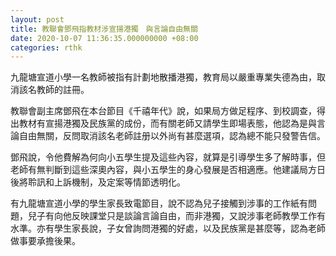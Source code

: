 ```yaml
---
layout: post
title: 教聯會鄧飛指教材涉宣揚港獨　與言論自由無關
date: 2020-10-07 11:36:35.000000000 +08:00
categories: rthk
---
```


九龍塘宣道小學一名教師被指有計劃地散播港獨，教育局以嚴重專業失德為由，取消該名教師的註冊。

教聯會副主席鄧飛在本台節目《千禧年代》說，如果局方做足程序、到校調查，得出教材有宣揚港獨及民族黨的成份，而有關老師又請學生即場表態，他認為是與言論自由無關，反問取消該名老師註册以外尚有甚麼選項，認為總不能只發警告信。

鄧飛說，令他費解為何向小五學生提及這些內容，就算是引導學生多了解時事，但老師有無判斷到這些深奧內容，與小五學生的身心發展是否相適應。他建議局方日後將聆訊和上訴機制，及定案等情節透明化。

有九龍塘宣道小學的學生家長致電節目，說不認為兒子接觸到涉事的工作紙有問題，兒子有向他反映課堂只是談論言論自由，而非港獨，又說涉事老師教學工作有水準。亦有學生家長說，子女曾詢問港獨的好處，以及民族黨是甚麼等，認為老師做事要承擔後果。
